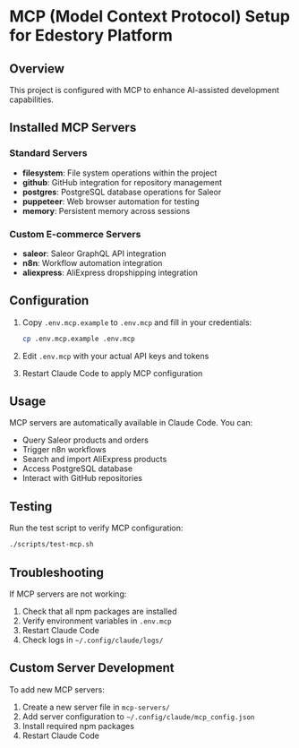 # MCP (Model Context Protocol) Setup for Edestory Platform

## Overview
This project is configured with MCP to enhance AI-assisted development capabilities.

## Installed MCP Servers

### Standard Servers
- **filesystem**: File system operations within the project
- **github**: GitHub integration for repository management
- **postgres**: PostgreSQL database operations for Saleor
- **puppeteer**: Web browser automation for testing
- **memory**: Persistent memory across sessions

### Custom E-commerce Servers
- **saleor**: Saleor GraphQL API integration
- **n8n**: Workflow automation integration
- **aliexpress**: AliExpress dropshipping integration

## Configuration

1. Copy `.env.mcp.example` to `.env.mcp` and fill in your credentials:
   ```bash
   cp .env.mcp.example .env.mcp
   ```

2. Edit `.env.mcp` with your actual API keys and tokens

3. Restart Claude Code to apply MCP configuration

## Usage

MCP servers are automatically available in Claude Code. You can:
- Query Saleor products and orders
- Trigger n8n workflows
- Search and import AliExpress products
- Access PostgreSQL database
- Interact with GitHub repositories

## Testing

Run the test script to verify MCP configuration:
```bash
./scripts/test-mcp.sh
```

## Troubleshooting

If MCP servers are not working:
1. Check that all npm packages are installed
2. Verify environment variables in `.env.mcp`
3. Restart Claude Code
4. Check logs in `~/.config/claude/logs/`

## Custom Server Development

To add new MCP servers:
1. Create a new server file in `mcp-servers/`
2. Add server configuration to `~/.config/claude/mcp_config.json`
3. Install required npm packages
4. Restart Claude Code
